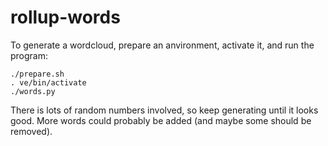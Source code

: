 # rollup-words

To generate a wordcloud, prepare an anvironment, activate it, and run
the program:

    ./prepare.sh
    . ve/bin/activate
    ./words.py

There is lots of random numbers involved, so keep generating until it
looks good.  More words could probably be added (and maybe some should
be removed).
